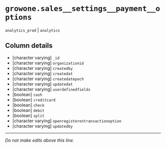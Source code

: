 # `growone.sales__settings__payment__options`
`analytics_prod` | `analytics`

## Column details
* [character varying] `_id`
* [character varying] `organizationid`
* [character varying] `createdby`
* [character varying] `createdat`
* [character varying] `createdatepoch`
* [character varying] `updatedat`
* [character varying] `userdefinedfields`
* [boolean]   `cash`
* [boolean]   `creditcard`
* [boolean]   `check`
* [boolean]   `debit`
* [boolean]   `split`
* [character varying] `openregisterontransactionoption`
* [character varying] `updatedby`

-------------------------------------------------------------------------------
*Do not make edits above this line.*
